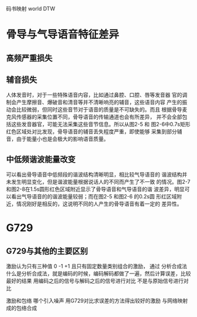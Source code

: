 码书映射
world
DTW
# 骨导与气导语音特征差异
## 高频严重损失

## 辅音损失
人体发音时，对于一些特殊语音内容，比如通过鼻腔、口腔、唇等发音器 官的调制会产生摩擦音、爆破音和清音等并不清晰响亮的辅音，这些语音内容 产生的振动会比较微弱，但同时这些音节对于语音的质量是不可缺失的。而且 根据骨导麦克风传感器的采集位置不同，骨导语音的传输通道也会有所差异， 并不会全部包括这些发音器官，可能无法采集这些音节信息。所以从图2-5 和 图2-6中0.7s矩形红色区域处对比发现，骨导语音的辅音丢失程度严重，即使能够 采集到部分辅音，由于能量小也是会极大的影响语音质量。
## 中低频谐波能量改变
可以看出骨导语音中低频段的谐波结构清晰明显，相比较气导语音的 谐波结构并未发生明显变化，但是谐波能量根据说话人的不同而产生了不一致 的情况。图2-7和图2-8在1.5s圆形红色区域附近显示了骨导语音和气导语音的谐 波差异，明显可以看出气导语音的的谐波能量较弱；而在图2-5 和图2-6 的0.2s圆 形红区域附近，情况刚好是相反的，这说明不同的人产生的骨导语音有着一定的 差异性。

# G729
## G729与其他的主要区别
激励认为只有三种值 0 -1 +1 且只有固定数量类别组合的激励，
通过 分析合成法 什么是分析合成法，就是编码的时候，编码解码都做了一遍，然后计算误差，比较最好的结果 用编码之后的信号与解码之后的信号进行对比 不是与原始信号进行对比

激励和包络 哪个引入噪声
用G729对比求误差的方法得出较好的激励 与网络映射成的包络合成